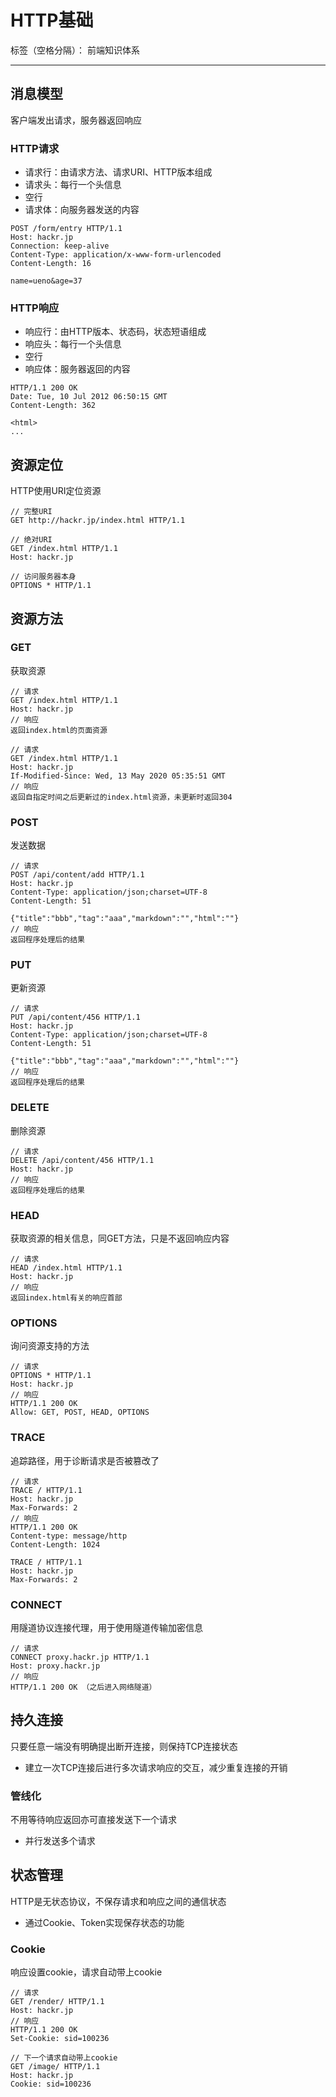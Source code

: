 # HTTP基础

标签（空格分隔）： 前端知识体系

---

## 消息模型

客户端发出请求，服务器返回响应

### HTTP请求

* 请求行：由请求方法、请求URI、HTTP版本组成
* 请求头：每行一个头信息
* 空行
* 请求体：向服务器发送的内容

```
POST /form/entry HTTP/1.1
Host: hackr.jp
Connection: keep-alive
Content-Type: application/x-www-form-urlencoded
Content-Length: 16

name=ueno&age=37
```

### HTTP响应

* 响应行：由HTTP版本、状态码，状态短语组成
* 响应头：每行一个头信息
* 空行
* 响应体：服务器返回的内容

```
HTTP/1.1 200 OK
Date: Tue, 10 Jul 2012 06:50:15 GMT
Content-Length: 362

<html>
...
```

## 资源定位

HTTP使用URI定位资源

```
// 完整URI
GET http://hackr.jp/index.html HTTP/1.1

// 绝对URI
GET /index.html HTTP/1.1
Host: hackr.jp

// 访问服务器本身
OPTIONS * HTTP/1.1
```

## 资源方法

### GET

获取资源

```
// 请求
GET /index.html HTTP/1.1
Host: hackr.jp
// 响应
返回index.html的页面资源

// 请求
GET /index.html HTTP/1.1
Host: hackr.jp
If-Modified-Since: Wed, 13 May 2020 05:35:51 GMT
// 响应
返回自指定时间之后更新过的index.html资源，未更新时返回304
```

### POST

发送数据

```
// 请求
POST /api/content/add HTTP/1.1
Host: hackr.jp
Content-Type: application/json;charset=UTF-8
Content-Length: 51

{"title":"bbb","tag":"aaa","markdown":"","html":""}
// 响应
返回程序处理后的结果
```

### PUT

更新资源

```
// 请求
PUT /api/content/456 HTTP/1.1
Host: hackr.jp
Content-Type: application/json;charset=UTF-8
Content-Length: 51

{"title":"bbb","tag":"aaa","markdown":"","html":""}
// 响应
返回程序处理后的结果
```

### DELETE

删除资源

```
// 请求
DELETE /api/content/456 HTTP/1.1
Host: hackr.jp
// 响应
返回程序处理后的结果
```

### HEAD

获取资源的相关信息，同GET方法，只是不返回响应内容

```
// 请求
HEAD /index.html HTTP/1.1
Host: hackr.jp
// 响应
返回index.html有关的响应首部
```

### OPTIONS

询问资源支持的方法

```
// 请求
OPTIONS * HTTP/1.1
Host: hackr.jp
// 响应
HTTP/1.1 200 OK
Allow: GET, POST, HEAD, OPTIONS
```

### TRACE

追踪路径，用于诊断请求是否被篡改了

```
// 请求
TRACE / HTTP/1.1
Host: hackr.jp
Max-Forwards: 2
// 响应
HTTP/1.1 200 OK
Content-type: message/http
Content-Length: 1024

TRACE / HTTP/1.1
Host: hackr.jp
Max-Forwards: 2
```

### CONNECT

用隧道协议连接代理，用于使用隧道传输加密信息

```
// 请求
CONNECT proxy.hackr.jp HTTP/1.1
Host: proxy.hackr.jp
// 响应
HTTP/1.1 200 OK （之后进入网络隧道）
```

## 持久连接

只要任意一端没有明确提出断开连接，则保持TCP连接状态

* 建立一次TCP连接后进行多次请求响应的交互，减少重复连接的开销

### 管线化

不用等待响应返回亦可直接发送下一个请求

* 并行发送多个请求

## 状态管理

HTTP是无状态协议，不保存请求和响应之间的通信状态

* 通过Cookie、Token实现保存状态的功能

### Cookie

响应设置cookie，请求自动带上cookie

```
// 请求
GET /render/ HTTP/1.1
Host: hackr.jp
// 响应
HTTP/1.1 200 OK
Set-Cookie: sid=100236

// 下一个请求自动带上cookie
GET /image/ HTTP/1.1
Host: hackr.jp
Cookie: sid=100236
```
